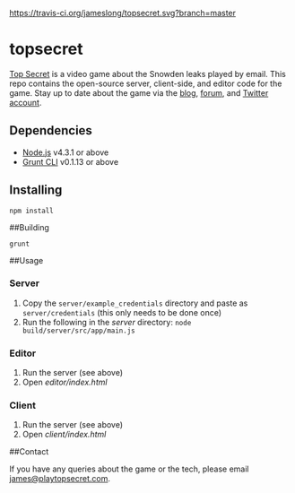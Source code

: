 https://travis-ci.org/jameslong/topsecret.svg?branch=master

# topsecret

[Top Secret](https://playtopsecret.com) is a video game about the Snowden leaks played by email. This repo contains the open-source server, client-side, and editor code for the game. Stay up to date about the game via the [blog](https://playtopsecret.com/blog.html), [forum](http://forum.playtopsecret.com), and [Twitter account](https://twitter.com/jamestyro).

## Dependencies

- [Node.js](https://nodejs.org/en/) v4.3.1 or above
- [Grunt CLI](http://gruntjs.com/) v0.1.13 or above

## Installing

```
npm install
```

##Building

```
grunt
```

##Usage

### Server

1. Copy the `server/example_credentials` directory and paste as `server/credentials` (this only needs to be done once)
2. Run the following in the *server* directory: `node build/server/src/app/main.js`

### Editor

1. Run the server (see above)
2. Open *editor/index.html*

### Client

1. Run the server (see above)
2. Open *client/index.html*

##Contact

If you have any queries about the game or the tech, please email <james@playtopsecret.com>.
